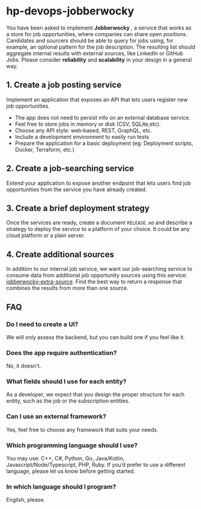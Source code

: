 # hp-devops-jobberwocky

You have been asked to implement **Jobberwocky** , a service that works as a store for job opportunities, where companies can share open positions. Candidates and sourcers should be able to query for jobs using, for example, an optional pattern for the job description. The resulting list should aggregate internal results with external sources, like LinkedIn or GitHub Jobs. Please consider **reliability** and **scalability** in your design in a general way.

## 1. Create a job posting service

Implement an application that exposes an API that lets users register new job opportunities.
- The app does not need to persist info on an external database service.
- Feel free to store jobs in memory or disk (CSV, SQLite,etc).
- Choose any API style: web‐based, REST, GraphQL, etc.
- Include a development environment to easily run tests
- Prepare the application for a basic deployment (eg: Deployment scripts, Docker, Terraform, etc.)

## 2. Create a job-searching service

Extend your application to expose another endpoint that lets users find job opportunities from the service you have already created.

## 3. Create a brief deployment strategy

Once the services are ready, create a document `RELEASE.md` and describe a strategy to deploy the service to a platform of your choice. It could be any cloud platform or a plain server.

## 4. Create additional sources

In addition to our internal job service, we want our job-searching service to consume data from additional job opportunity sources using this service: [jobberwocky-extra-source](https://github.com/avatureta/jobberwocky-extra-source-v2). Find the best way to return a response that combines the results from more than one source.


## FAQ

### Do I need to create a UI?

We will only assess the backend, but you can build one if you feel like it.

### Does the app require authentication?

No, it doesn't.

### What fields should I use for each entity?

As a developer, we expect that you design the proper structure for each entity, such as the job or the subscription entities.

### Can I use an external framework?

Yes, feel free to choose any framework that suits your needs.

### Which programming language should I use?

You may use: C++, C#, Python, Go, Java/Kotlin, Javascript/Node/Typescript, PHP, Ruby. If you’d prefer to use a different language, please let us know before getting started.

### In which language should I program?

English, please.

